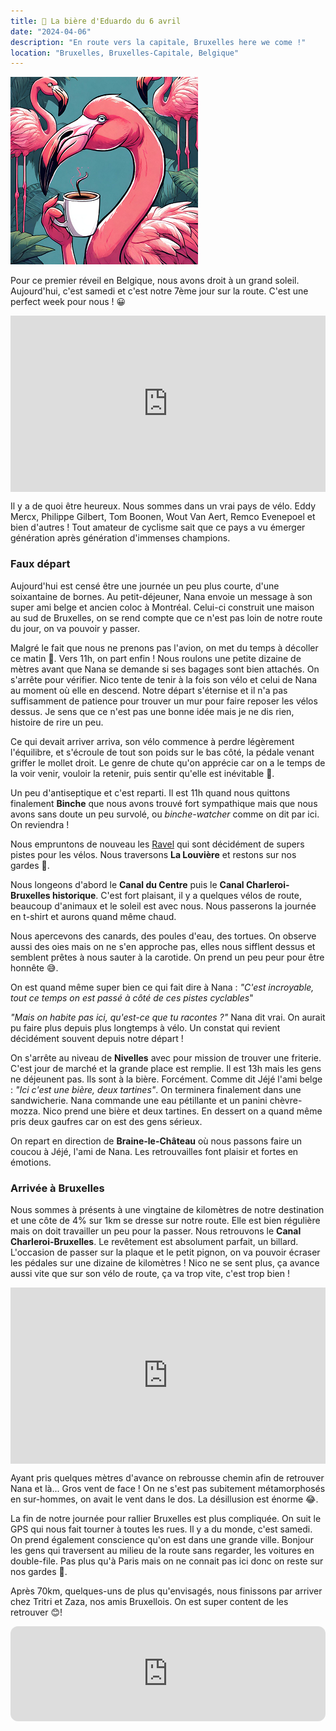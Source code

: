 ```yaml
---
title: 🍺 La bière d'Eduardo du 6 avril
date: "2024-04-06"
description: "En route vers la capitale, Bruxelles here we come !"
location: "Bruxelles, Bruxelles-Capitale, Belgique"
---
```


![Café d'Eduardo](../cafe_eduardo.png)

Pour ce premier réveil en Belgique, nous avons droit à un grand soleil. Aujourd'hui, c'est samedi et c'est notre 7ème jour sur la route. C'est une perfect week pour nous ! 😀

<div style="width: 100%; height: 0; position: relative; padding-bottom: 56%;"><iframe src="https://giphy.com/embed/MAuWs1rqbfHFMWUCYH" style="top: 0; left: 0; width: 100%; height: 100%; position: absolute; border: 0;" allowfullscreen scrolling="no" allow="encrypted-media;" class="giphy-embed"></iframe></div>

Il y a de quoi être heureux. Nous sommes dans un vrai pays de vélo. Eddy Mercx, Philippe Gilbert, Tom Boonen, Wout Van Aert, Remco Evenepoel et bien d'autres ! Tout amateur de cyclisme sait que ce pays a vu émerger génération après génération d'immenses champions.

### Faux départ

Aujourd'hui est censé être une journée un peu plus courte, d'une soixantaine de bornes. Au petit-déjeuner, Nana envoie un message à son super ami belge et ancien coloc à Montréal. Celui-ci construit une maison au sud de Bruxelles, on se rend compte que ce n'est pas loin de notre route du jour, on va pouvoir y passer.

Malgré le fait que nous ne prenons pas l'avion, on met du temps à décoller ce matin 😬. Vers 11h, on part enfin ! Nous roulons une petite dizaine de mètres avant que Nana se demande si ses bagages sont bien attachés. On s'arrête pour vérifier. Nico tente de tenir à la fois son vélo et celui de Nana au moment où elle en descend. Notre départ s'éternise et il n'a pas suffisamment de patience pour trouver un mur pour faire reposer les vélos dessus. Je sens que ce n'est pas une bonne idée mais je ne dis rien, histoire de rire un peu.

Ce qui devait arriver arriva, son vélo commence à perdre légèrement l'équilibre, et s'écroule de tout son poids sur le bas côté, la pédale venant griffer le mollet droit. Le genre de chute qu'on apprécie car on a le temps de la voir venir, vouloir la retenir, puis sentir qu'elle est inévitable 🤭.

Un peu d'antiseptique et c'est reparti. Il est 11h quand nous quittons finalement **Binche** que nous avons trouvé fort sympathique mais que nous avons sans doute un peu survolé, ou _binche-watcher_ comme on dit par ici. On reviendra !

Nous empruntons de nouveau les [Ravel](https://ravel.wallonie.be/home/itineraires.html?to=Hainaut+%28Province+de%29&level=famille&scope=) qui sont décidément de supers pistes pour les vélos. Nous traversons **La Louvière** et restons sur nos gardes 🐺.

Nous longeons d'abord le **Canal du Centre** puis le **Canal Charleroi-Bruxelles historique**. C'est fort plaisant, il y a quelques vélos de route, beaucoup d'animaux et le soleil est avec nous. Nous passerons la journée en t-shirt et aurons quand même chaud.

Nous apercevons des canards, des poules d'eau, des tortues. On observe aussi des oies mais on ne s'en approche pas, elles nous sifflent dessus et semblent prêtes à nous sauter à la carotide. On prend un peu peur pour être honnête 😅.

On est quand même super bien ce qui fait dire à Nana : _"C'est incroyable, tout ce temps on est passé à côté de ces pistes cyclables_"

_"Mais on habite pas ici, qu'est-ce que tu racontes ?"_ Nana dit vrai. On aurait pu faire plus depuis plus longtemps à vélo. Un constat qui revient décidément souvent depuis notre départ !

On s'arrête au niveau de **Nivelles** avec pour mission de trouver une friterie. C'est jour de marché et la grande place est remplie. Il est 13h mais les gens ne déjeunent pas. Ils sont à la bière. Forcément. Comme dit Jéjé l'ami belge : _"Ici c'est une bière, deux tartines"_. On terminera finalement dans une sandwicherie. Nana commande une eau pétillante et un panini chèvre-mozza. Nico prend une bière et deux tartines. En dessert on a quand même pris deux gaufres car on est des gens sérieux.

On repart en direction de **Braine-le-Château** où nous passons faire un coucou à Jéjé, l'ami de Nana. Les retrouvailles font plaisir et fortes en émotions.

### Arrivée à Bruxelles

Nous sommes à présents à une vingtaine de kilomètres de notre destination et une côte de 4% sur 1km se dresse sur notre route. Elle est bien régulière mais on doit travailler un peu pour la passer. Nous retrouvons le **Canal Charleroi-Bruxelles**. Le revêtement est absolument parfait, un billard. L'occasion de passer sur la plaque et le petit pignon, on va pouvoir écraser les pédales sur une dizaine de kilomètres ! Nico ne se sent plus, ça avance aussi vite que sur son vélo de route, ça va trop vite, c'est trop bien !

<div style="width: 100%; height: 0; position: relative; padding-bottom: 56%;"><iframe src="https://giphy.com/embed/StoeNoDkYuum8cj8MV" style="top: 0; left: 0; width: 100%; height: 100%; position: absolute; border: 0;" allowfullscreen scrolling="no" allow="encrypted-media;" class="giphy-embed"></iframe></div>

Ayant pris quelques mètres d'avance on rebrousse chemin afin de retrouver Nana et là... Gros vent de face ! On ne s'est pas subitement métamorphosés en sur-hommes, on avait le vent dans le dos. La désillusion est énorme 😂.

La fin de notre journée pour rallier Bruxelles est plus compliquée. On suit le GPS qui nous fait tourner à toutes les rues. Il y a du monde, c'est samedi. On prend également conscience qu'on est dans une grande ville. Bonjour les gens qui traversent au milieu de la route sans regarder, les voitures en double-file. Pas plus qu'à Paris mais on ne connait pas ici donc on reste sur nos gardes 🧐.

Après 70km, quelques-uns de plus qu'envisagés, nous finissons par arriver chez Tritri et Zaza, nos amis Bruxellois. On est super content de les retrouver 😊!

<iframe style="border-radius:12px" src="https://open.spotify.com/embed/track/4sOjKbpa7RLZVRNxcO26eb?utm_source=generator" width="100%" height="152" frameBorder="0" allow="autoplay; clipboard-write; encrypted-media; picture-in-picture" loading="lazy"></iframe>
